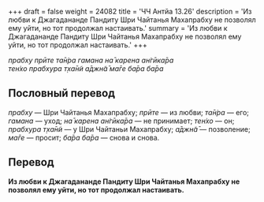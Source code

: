 +++
draft = false
weight = 24082
title = 'ЧЧ Антйа 13.26'
description = 'Из любви к Джагадананде Пандиту Шри Чайтанья Махапрабху не позволял ему уйти, но тот продолжал настаивать.'
summary = 'Из любви к Джагадананде Пандиту Шри Чайтанья Махапрабху не позволял ему уйти, но тот продолжал настаивать.'
+++

_прабху прӣте та̄н̇ра гамана на̄ карена ан̇гӣка̄ра  
тен̇хо прабхура т̣ха̄н̃и а̄джн̃а̄ ма̄ге ба̄ра ба̄ра_

## Пословный перевод

_прабху_ — Шри Чайтанья Махапрабху; _прӣте_ — из любви; _та̄н̇ра_ — его; _гамана_ — уход; _на̄_ _карена_ _ан̇гӣка̄ра_ — не принимает; _тен̇хо_ — он; _прабхура_ _т̣ха̄н̃и_ — у Шри Чайтаньи Махапрабху; _а̄джн̃а̄_ — позволение; _ма̄ге_ — просит; _ба̄ра_ _ба̄ра_ — снова и снова.

## Перевод

**Из любви к Джагадананде Пандиту Шри Чайтанья Махапрабху не позволял ему уйти, но тот продолжал настаивать.**
